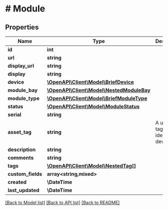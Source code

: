 # # Module

## Properties

Name | Type | Description | Notes
------------ | ------------- | ------------- | -------------
**id** | **int** |  | [readonly]
**url** | **string** |  | [readonly]
**display_url** | **string** |  | [readonly]
**display** | **string** |  | [readonly]
**device** | [**\OpenAPI\Client\Model\BriefDevice**](BriefDevice.md) |  |
**module_bay** | [**\OpenAPI\Client\Model\NestedModuleBay**](NestedModuleBay.md) |  |
**module_type** | [**\OpenAPI\Client\Model\BriefModuleType**](BriefModuleType.md) |  |
**status** | [**\OpenAPI\Client\Model\ModuleStatus**](ModuleStatus.md) |  | [optional]
**serial** | **string** |  | [optional]
**asset_tag** | **string** | A unique tag used to identify this device | [optional]
**description** | **string** |  | [optional]
**comments** | **string** |  | [optional]
**tags** | [**\OpenAPI\Client\Model\NestedTag[]**](NestedTag.md) |  | [optional]
**custom_fields** | **array<string,mixed>** |  | [optional]
**created** | **\DateTime** |  | [readonly]
**last_updated** | **\DateTime** |  | [readonly]

[[Back to Model list]](../../README.md#models) [[Back to API list]](../../README.md#endpoints) [[Back to README]](../../README.md)
